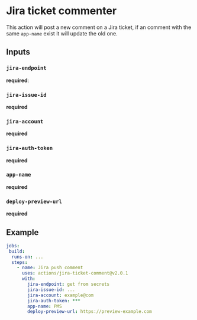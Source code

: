 # Jira ticket commenter

This action will post a new comment on a Jira ticket, if an comment with the same `app-name` exist it will update the old one.

## Inputs

### `jira-endpoint`

**required**:

### `jira-issue-id`

**required**

### `jira-account`

**required**

### `jira-auth-token`

**required**

### `app-name`

**required**

### `deploy-preview-url`

**required**

## Example

```yml
jobs:
 build:
  runs-on: ...
  steps:
    - name: Jira push comment
      uses: actions/jira-ticket-comment@v2.0.1
      with:
        jira-endpoint: get from secrets
        jira-issue-id: ...
        jira-account: example@com
        jira-auth-token: ***
        app-name: PMS
        deploy-preview-url: https://preview-example.com
```
